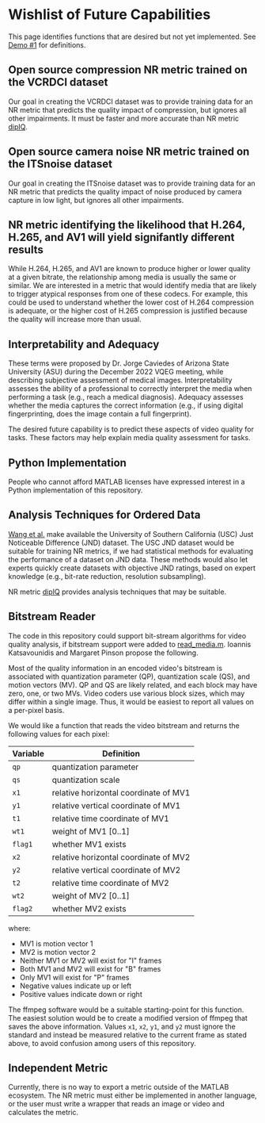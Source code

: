 # Wishlist of Future Capabilities

This page identifies functions that are desired but not yet implemented. See [Demo #1](Demo1.md) for definitions.

## Open source compression NR metric trained on the VCRDCI dataset
Our goal in creating the VCRDCI dataset was to provide training data for an NR metric that predicts the quality impact of compression, but ignores all other impairments. 
It must be faster and more accurate than NR metric [dipIQ](ReportDipIQ.md).

## Open source camera noise NR metric trained on the ITSnoise dataset
Our goal in creating the ITSnoise dataset was to provide training data for an NR metric that predicts the quality impact of noise produced by camera capture in low light, but ignores all other impairments. 

## NR metric identifying the likelihood that H.264, H.265, and AV1 will yield signifantly different results
While H.264, H.265, and AV1 are known to produce higher or lower quality at a given bitrate, the relationship among media is usually the same or similar.
We are interested in a metric that would identify media that are likely to trigger atypical responses from one of these codecs.
For example, this could be used to understand whether the lower cost of H.264 compression is adequate, or the higher cost of H.265 compression is justified because the quality will increase more than usual. 

## Interpretability and Adequacy
These terms were proposed by Dr. Jorge Caviedes of Arizona State University (ASU) during the December 2022 VQEG meeting, while describing subjective assessment of medical images.
Interpretability assesses the ability of a professional to correctly interpret the media when performing a task (e.g., reach a medical diagnosis).
Adequacy assesses whether the media captures the correct information (e.g., if using digital fingerprinting, does the image contain a full fingerprint). 

The desired future capability is to predict these aspects of video quality for tasks.
These factors may help explain media quality assessment for tasks. 

## Python Implementation

People who cannot afford MATLAB licenses have expressed interest in a Python implementation of this repository. 

## Analysis Techniques for Ordered Data

[Wang et al.](https://ieee-dataport.org/documents/videoset) make available the University of Southern California (USC) Just Noticeable Difference (JND) dataset. 
The USC JND dataset would be suitable for training NR metrics, if we had statistical methods for evaluating the performance of a dataset on JND data. 
These methods would also let experts quickly create datasets with objective JND ratings, based on expert knowledge (e.g., bit-rate reduction, resolution subsampling).

NR metric [dipIQ](ReportDipIQ) provides analysis techniques that may be suitable. 

## Bitstream Reader
The code in this repository could support bit-stream algorithms for video quality analysis, if bitstream support were added to [read_media.m](ReadMedia.md). Ioannis Katsavounidis and Margaret Pinson propose the following. 

Most of the quality information in an encoded video's bitstream is associated with quantization parameter (QP), quantization scale (QS), and motion vectors (MV).
QP and QS are likely related, and each block may have zero, one, or two MVs. 
Video coders use various block sizes, which may differ within a single image. 
Thus, it would be easiest to report all values on a per-pixel basis. 

We would like a function that reads the video bitstream and returns the following values for each pixel:

Variable | Definition
---|---
`qp` | quantization parameter
`qs` |  quantization scale
`x1` | relative horizontal coordinate of MV1 
`y1` | relative vertical coordinate of MV1
`t1` |  relative time coordinate of MV1
`wt1` | weight of MV1 [0..1]
`flag1` | whether MV1 exists
`x2` | relative horizontal coordinate of MV2 
`y2` | relative vertical coordinate of MV2
`t2` | relative time coordinate of MV2
`wt2` | weight of MV2 [0..1]
`flag2` | whether MV2 exists

where:
* MV1 is motion vector 1
* MV2 is motion vector 2
* Neither MV1 or MV2 will exist for "I" frames
* Both MV1 and MV2 will exist for "B" frames
* Only MV1 will exist for "P" frames
* Negative values indicate up or left
* Positive values indicate down or right

The ffmpeg software would be a suitable starting-point for this function. The easiest solution would be to create a modified version of ffmpeg that saves the above information. Values `x1`, `x2`, `y1`, and `y2` must ignore the standard and instead be measured relative to the current frame as stated above, to avoid confusion among users of this repository.

## Independent Metric 

Currently, there is no way to export a metric outside of the MATLAB ecosystem. The NR metric must either be implemented in another language, or the user must write a wrapper that reads an image or video and calculates the metric. 
